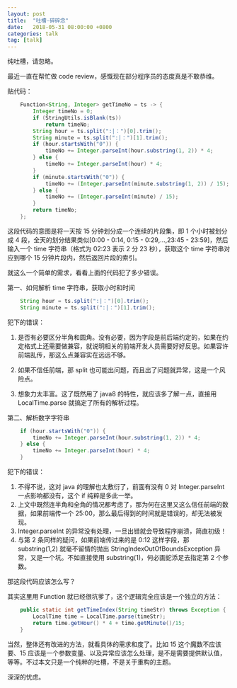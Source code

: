 ```yaml
---
layout: post
title:  "吐槽-碎碎念"
date:   2018-05-31 08:00:00 +0800
categories: talk
tag: [talk]
---
```

纯吐槽，请忽略。

最近一直在帮忙做 code review，感慨现在部分程序员的态度真是不敢恭维。

贴代码：

```java
    Function<String, Integer> getTimeNo = ts -> {
        Integer timeNo = 0;
        if (StringUtils.isBlank(ts))
            return timeNo;
        String hour = ts.split(":|：")[0].trim();
        String minute = ts.split(":|：")[1].trim();
        if (hour.startsWith("0")) {
            timeNo += Integer.parseInt(hour.substring(1, 2)) * 4;
        } else {
            timeNo += Integer.parseInt(hour) * 4;
        }
        if (minute.startsWith("0")) {
            timeNo += (Integer.parseInt(minute.substring(1, 2)) / 15);
        } else {
            timeNo += (Integer.parseInt(minute) / 15);
        }
        return timeNo;
    };
```

这段代码的意图是将一天按 15 分钟划分成一个连续的片段集，即 1 个小时被划分成 4 段，全天的划分结果类似[0:00 - 0:14, 0:15 - 0:29,...,23:45 - 23:59]，然后输入一个 time 字符串（格式为 02:23 表示 2 分 23 秒），获取这个 time 字符串对应到哪个 15 分钟片段内，然后返回片段的索引。

就这么一个简单的需求，看看上面的代码犯了多少错误。

第一、如何解析 time 字符串，获取小时和时间

```java
    String hour = ts.split(":|：")[0].trim();
    String minute = ts.split(":|：")[1].trim();
```

犯下的错误：

1. 是否有必要区分半角和圆角。没有必要，因为字段是前后端约定的，如果在约定格式上还需要做兼容，就说明相关的前端开发人员需要好好反思。如果容许前端乱传，那这么点兼容实在远远不够。

2. 如果不信任前端，那 split 也可能出问题，而且出了问题就异常，这是一个风险点。

2. 想象力太丰富。这了既然用了 java8 的特性，就应该多了解一点，直接用 LocalTime.parse 就搞定了所有的解析过程。

第二、解析数字字符串

```java
    if (hour.startsWith("0")) {
        timeNo += Integer.parseInt(hour.substring(1, 2)) * 4;
    } else {
        timeNo += Integer.parseInt(hour) * 4;
    }
```

犯下的错误：

1. 不得不说，这对 java 的理解也太敷衍了，前面有没有 0 对 Integer.parseInt 一点影响都没有，这个 if 纯粹是多此一举。
2. 上文中既然连半角和全角的情况都考虑了，那为何在这里又这么信任前端的数据，如果前端传一个 25:00，那么最后得到的时间就是错误的，却无法被发现。  
3. Integer.parseInt 的异常没有处理，一旦出错就会导致程序崩溃，简直初级！
4. 与第 2 条同样的疑问，如果前端传过来的是 0:12 这样字段，那 substring(1,2) 就毫不留情的抛出 StringIndexOutOfBoundsException 异常，又是一个坑。不如直接使用 substring(1)，何必画蛇添足去指定第 2 个参数。


那这段代码应该怎么写？

其实这里用 Function 就已经很坑爹了，这个逻辑完全应该是一个独立的方法：

```java
    public static int getTimeIndex(String timeStr) throws Exception {
        LocalTime time = LocalTime.parse(timeStr);
        return time.getHour() * 4 + time.getMinute()/15;
    }

```

当然，整体还有改进的方法，就看具体的需求和度了。比如 15 这个魔数不应该要、15 应该是一个参数变量、以及异常应该怎么处理，是不是需要提供默认值，等等。不过本文只是一个纯粹的吐槽，不是关于重构的主题。

深深的忧虑。